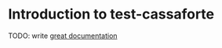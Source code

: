 # Introduction to test-cassaforte

TODO: write [great documentation](http://jacobian.org/writing/great-documentation/what-to-write/)
